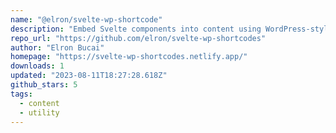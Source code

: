 ```yaml
---
name: "@elron/svelte-wp-shortcode"
description: "Embed Svelte components into content using WordPress-style shortcodes."
repo_url: "https://github.com/elron/svelte-wp-shortcodes"
author: "Elron Bucai"
homepage: "https://svelte-wp-shortcodes.netlify.app/"
downloads: 1
updated: "2023-08-11T18:27:28.618Z"
github_stars: 5
tags: 
  - content
  - utility
---
```

